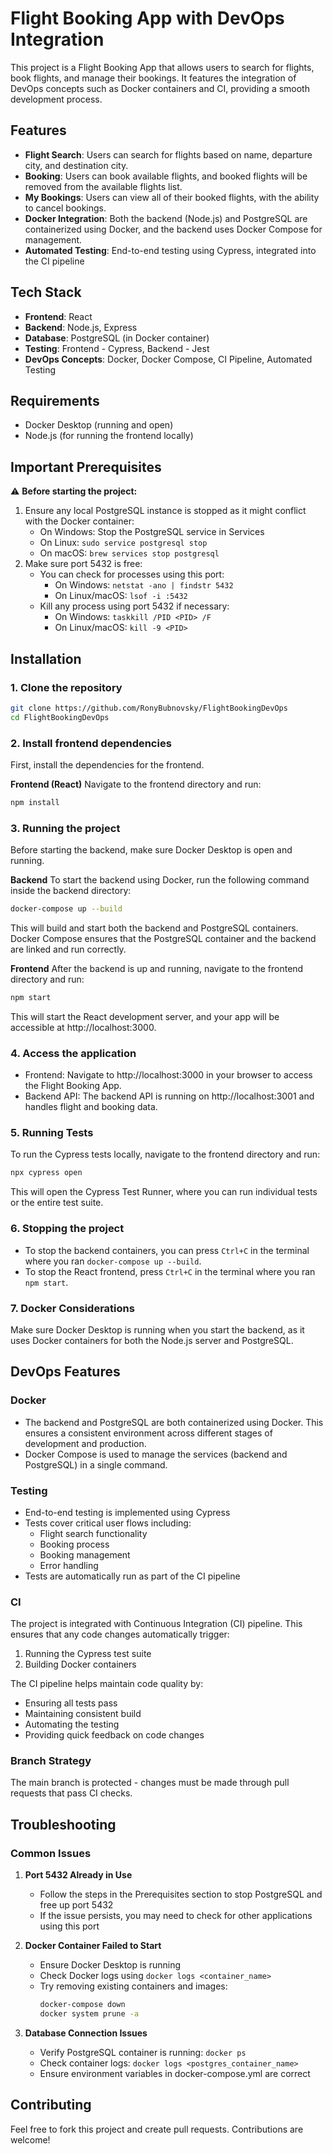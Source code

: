 # Flight Booking App with DevOps Integration

This project is a Flight Booking App that allows users to search for flights, book flights, and manage their bookings. It features the integration of DevOps concepts such as Docker containers and CI, providing a smooth development process.

## Features

- **Flight Search**: Users can search for flights based on name, departure city, and destination city.
- **Booking**: Users can book available flights, and booked flights will be removed from the available flights list.
- **My Bookings**: Users can view all of their booked flights, with the ability to cancel bookings.
- **Docker Integration**: Both the backend (Node.js) and PostgreSQL are containerized using Docker, and the backend uses Docker Compose for management.
- **Automated Testing**: End-to-end testing using Cypress, integrated into the CI pipeline

## Tech Stack

- **Frontend**: React
- **Backend**: Node.js, Express
- **Database**: PostgreSQL (in Docker container)
- **Testing**: Frontend - Cypress, Backend - Jest
- **DevOps Concepts**: Docker, Docker Compose, CI Pipeline, Automated Testing

## Requirements

- Docker Desktop (running and open)
- Node.js (for running the frontend locally)

## Important Prerequisites

⚠️ **Before starting the project:**
1. Ensure any local PostgreSQL instance is stopped as it might conflict with the Docker container:
   - On Windows: Stop the PostgreSQL service in Services
   - On Linux: `sudo service postgresql stop`
   - On macOS: `brew services stop postgresql`
2. Make sure port 5432 is free:
   - You can check for processes using this port:
     - On Windows: `netstat -ano | findstr 5432`
     - On Linux/macOS: `lsof -i :5432`
   - Kill any process using port 5432 if necessary:
     - On Windows: `taskkill /PID <PID> /F`
     - On Linux/macOS: `kill -9 <PID>`

## Installation

### 1. Clone the repository

```bash
git clone https://github.com/RonyBubnovsky/FlightBookingDevOps
cd FlightBookingDevOps
```

### 2. Install frontend dependencies

First, install the dependencies for the frontend.

**Frontend (React)**
Navigate to the frontend directory and run:

```bash
npm install
```

### 3. Running the project

Before starting the backend, make sure Docker Desktop is open and running.

**Backend**
To start the backend using Docker, run the following command inside the backend directory:

```bash
docker-compose up --build
```

This will build and start both the backend and PostgreSQL containers. Docker Compose ensures that the PostgreSQL container and the backend are linked and run correctly.

**Frontend**
After the backend is up and running, navigate to the frontend directory and run:

```bash
npm start
```

This will start the React development server, and your app will be accessible at http://localhost:3000.

### 4. Access the application

- Frontend: Navigate to http://localhost:3000 in your browser to access the Flight Booking App.
- Backend API: The backend API is running on http://localhost:3001 and handles flight and booking data.

### 5. Running Tests

To run the Cypress tests locally, navigate to the frontend directory and run:

```bash
npx cypress open
```

This will open the Cypress Test Runner, where you can run individual tests or the entire test suite.

### 6. Stopping the project

- To stop the backend containers, you can press `Ctrl+C` in the terminal where you ran `docker-compose up --build`.
- To stop the React frontend, press `Ctrl+C` in the terminal where you ran `npm start`.

### 7. Docker Considerations

Make sure Docker Desktop is running when you start the backend, as it uses Docker containers for both the Node.js server and PostgreSQL.

## DevOps Features

### Docker

- The backend and PostgreSQL are both containerized using Docker. This ensures a consistent environment across different stages of development and production.
- Docker Compose is used to manage the services (backend and PostgreSQL) in a single command.

### Testing

- End-to-end testing is implemented using Cypress
- Tests cover critical user flows including:
  - Flight search functionality
  - Booking process
  - Booking management
  - Error handling
- Tests are automatically run as part of the CI pipeline

### CI

The project is integrated with Continuous Integration (CI) pipeline. This ensures that any code changes automatically trigger:

1. Running the Cypress test suite
2. Building Docker containers

The CI pipeline helps maintain code quality by:

- Ensuring all tests pass
- Maintaining consistent build
- Automating the testing
- Providing quick feedback on code changes

### Branch Strategy

The main branch is protected - changes must be made through pull requests that pass CI checks.

## Troubleshooting

### Common Issues

1. **Port 5432 Already in Use**
   - Follow the steps in the Prerequisites section to stop PostgreSQL and free up port 5432
   - If the issue persists, you may need to check for other applications using this port

2. **Docker Container Failed to Start**
   - Ensure Docker Desktop is running
   - Check Docker logs using `docker logs <container_name>`
   - Try removing existing containers and images:
     ```bash
     docker-compose down
     docker system prune -a
     ```

3. **Database Connection Issues**
   - Verify PostgreSQL container is running: `docker ps`
   - Check container logs: `docker logs <postgres_container_name>`
   - Ensure environment variables in docker-compose.yml are correct

## Contributing

Feel free to fork this project and create pull requests. Contributions are welcome!

